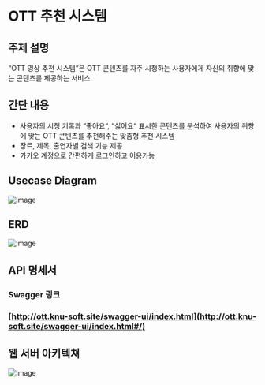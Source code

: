 # OTT 추천 시스템

## 주제 설명
“OTT 영상 추천 시스템”은 OTT 콘텐츠를 자주 시청하는 사용자에게 자신의 취향에 맞는 콘텐츠를 제공하는 서비스

## 간단 내용
- 사용자의 시청 기록과 “좋아요“, “싫어요“ 표시한 콘텐츠를 분석하여 사용자의 취향에 맞는 OTT 콘텐츠를 추천해주는 맞춤형 추천 시스템
- 장르, 제목, 출연자별 검색 기능 제공
- 카카오 계정으로 간편하게 로그인하고 이용가능

## Usecase Diagram
![image](https://github.com/user-attachments/assets/90901a4e-2ee8-4a30-8d56-33e51bbc5aac)

## ERD
![image](https://github.com/user-attachments/assets/0deeb25c-6a0e-4c7f-a5ae-08baf2cab785)

## API 명세서
### Swagger 링크
### [http://ott.knu-soft.site/swagger-ui/index.html](http://ott.knu-soft.site/swagger-ui/index.html#/)

## 웹 서버 아키텍쳐
![image](https://github.com/user-attachments/assets/44a58c4e-7435-45d0-915f-b314e422c2d2)
